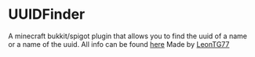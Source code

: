 # UUIDFinder
A minecraft bukkit/spigot plugin that allows you to find the uuid of a name or a name of the uuid.
All info can be found [here](http://dev.bukkit.org/bukkit-plugins/uuid-finder/)
Made by [LeonTG77](https://twitter.com/LeonTG77)
